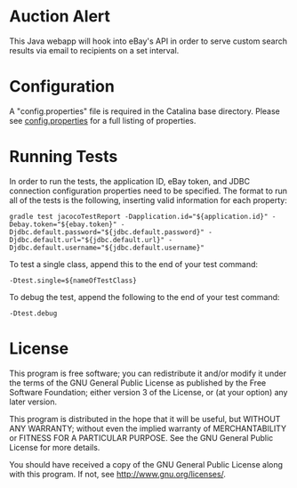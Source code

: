 Auction Alert
========

This Java webapp will hook into eBay's API in order to serve custom search results via email to recipients on a set interval.

Configuration
========

A "config.properties" file is required in the Catalina base directory. Please see [config.properties](https://github.com/jonathanmccann/auction-alert/blob/master/src/main/resources/config.properties) for a full listing of properties.

Running Tests
========

In order to run the tests, the application ID, eBay token, and JDBC connection configuration properties need to be specified. The format to run all of the tests is the following, inserting valid information for each property:

```
gradle test jacocoTestReport -Dapplication.id="${application.id}" -Debay.token="${ebay.token}" -Djdbc.default.password="${jdbc.default.password}" -Djdbc.default.url="${jdbc.default.url}" -Djdbc.default.username="${jdbc.default.username}"
```

To test a single class, append this to the end of your test command:

```
-Dtest.single=${nameOfTestClass}
```

To debug the test, append the following to the end of your test command:

```
-Dtest.debug
```

License
========

This program is free software; you can redistribute it and/or modify it under
the terms of the GNU General Public License as published by the Free Software
Foundation; either version 3 of the License, or (at your option) any later
version.

This program is distributed in the hope that it will be useful, but WITHOUT
ANY WARRANTY; without even the implied warranty of MERCHANTABILITY or FITNESS
FOR A PARTICULAR PURPOSE. See the GNU General Public License for more
details.

You should have received a copy of the GNU General Public License along with
this program.  If not, see <http://www.gnu.org/licenses/>.